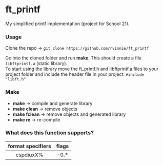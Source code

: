 # ft_printf
My simplified printf implementation (project for School 21).
### Usage
Clone the repo  -> ```git clone https://github.com/rvinnie/ft_printf```
 
Go into the cloned folder and run **make**.
This should create a file `libftprintf.a` (static library).  
To start using the library move the ft_printf.h and libftprintf.a files to your project folder and include the header file in your project: `#include "libft.h"`
### Make
+ **make** -> compile and generate library
+ **make clean** -> remove objects
+ **make fclean** -> remove objects and generated library
+ **make re** -> re-compile
### What does this function supports?
|format specifiers  |flags|
|:-----------------:|:---:|
|cspdiuxX%          |-0.*|
